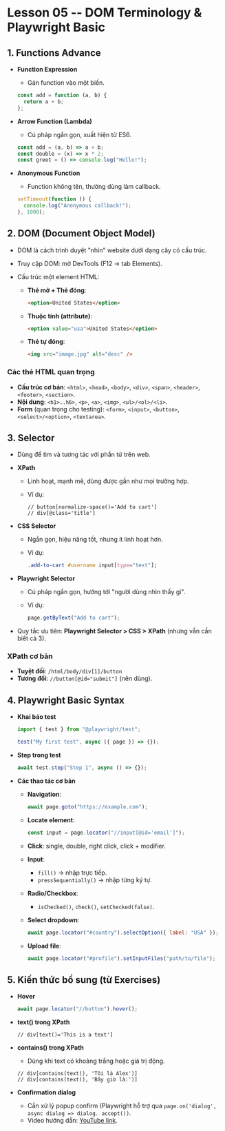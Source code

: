 # Lesson 05 -- DOM Terminology & Playwright Basic

## 1. Functions Advance

- **Function Expression**

  - Gán function vào một biến.

  ```js
  const add = function (a, b) {
    return a + b;
  };
  ```

- **Arrow Function (Lambda)**

  - Cú pháp ngắn gọn, xuất hiện từ ES6.

  ```js
  const add = (a, b) => a + b;
  const double = (x) => x * 2;
  const greet = () => console.log("Hello!");
  ```

- **Anonymous Function**

  - Function không tên, thường dùng làm callback.

  ```js
  setTimeout(function () {
    console.log("Anonymous callback!");
  }, 1000);
  ```

## 2. DOM (Document Object Model)

- DOM là cách trình duyệt "nhìn" website dưới dạng cây có cấu trúc.
- Truy cập DOM: mở DevTools (F12 → tab Elements).
- Cấu trúc một element HTML:

  - **Thẻ mở + Thẻ đóng**:

    ```html
    <option>United States</option>
    ```

  - **Thuộc tính (attribute)**:

    ```html
    <option value="usa">United States</option>
    ```

  - **Thẻ tự đóng**:

    ```html
    <img src="image.jpg" alt="desc" />
    ```

### Các thẻ HTML quan trọng

- **Cấu trúc cơ bản**: `<html>`, `<head>`, `<body>`, `<div>`,
  `<span>`, `<header>`, `<footer>`, `<section>`.
- **Nội dung**: `<h1>..h6>`, `<p>`, `<a>`, `<img>`, `<ul>/<ol>/<li>`.
- **Form** (quan trọng cho testing): `<form>`, `<input>`, `<button>`,
  `<select>/<option>`, `<textarea>`.

## 3. Selector

- Dùng để tìm và tương tác với phần tử trên web.
- **XPath**

  - Linh hoạt, mạnh mẽ, dùng được gần như mọi trường hợp.

  - Ví dụ:

    ```xpath
    // button[normalize-space()='Add to cart']
    // div[@class='title']
    ```

- **CSS Selector**

  - Ngắn gọn, hiệu năng tốt, nhưng ít linh hoạt hơn.

  - Ví dụ:

    ```css
    .add-to-cart #username input[type="text"];
    ```

- **Playwright Selector**

  - Cú pháp ngắn gọn, hướng tới "người dùng nhìn thấy gì".

  - Ví dụ:

    ```js
    page.getByText("Add to cart");
    ```

- Quy tắc ưu tiên: **Playwright Selector \> CSS \> XPath** (nhưng vẫn
  cần biết cả 3).

### XPath cơ bản

- **Tuyệt đối**: `/html/body/div[1]/button`
- **Tương đối**: `//button[@id="submit"]` (nên dùng).

## 4. Playwright Basic Syntax

- **Khai báo test**

  ```js
  import { test } from "@playwright/test";

  test("My first test", async ({ page }) => {});
  ```

- **Step trong test**

  ```js
  await test.step("Step 1", async () => {});
  ```

- **Các thao tác cơ bản**

  - **Navigation**:

    ```js
    await page.goto("https://example.com");
    ```

  - **Locate element**:

    ```js
    const input = page.locator("//input[@id='email']");
    ```

  - **Click**: single, double, right click, click + modifier.

  - **Input**:

    - `fill()` → nhập trực tiếp.
    - `pressSequentially()` → nhập từng ký tự.

  - **Radio/Checkbox**:

    - `isChecked()`, `check()`, `setChecked(false)`.

  - **Select dropdown**:

    ```js
    await page.locator("#country").selectOption({ label: "USA" });
    ```

  - **Upload file**:

    ```js
    await page.locator("#profile").setInputFiles("path/to/file");
    ```

## 5. Kiến thức bổ sung (từ Exercises)

- **Hover**

  ```js
  await page.locator("//button").hover();
  ```

- **text() trong XPath**

  ```xpath
  // div[text()='This is a text']
  ```

- **contains() trong XPath**

  - Dùng khi text có khoảng trắng hoặc giá trị động.

  ```xpath
  // div[contains(text(), 'Tôi là Alex')]
  // div[contains(text(), 'Bây giờ là:')]
  ```

- **Confirmation dialog**

  - Cần xử lý popup confirm (Playwright hỗ trợ qua
    `page.on('dialog', async dialog => dialog. accept())`.
  - Video hướng dẫn: [YouTube
    link](https://youtu.be/S4h4v2wQS6c?si=Cj74VVfnKK0QEzbP).
